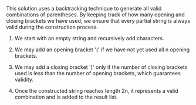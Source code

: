 This solution uses a backtracking technique to generate all valid combinations of parentheses.
By keeping track of how many opening and closing brackets we have used, 
we ensure that every partial string is always valid during the construction process.

1. We start with an empty string and recursively add characters.

2. We may add an opening bracket '(' if we have not yet used all n opening brackets.

3. We may add a closing bracket ')' only if the number of closing brackets used is less than the number of opening brackets, which guarantees validity.

4. Once the constructed string reaches length 2n, it represents a valid combination and is added to the result list.
